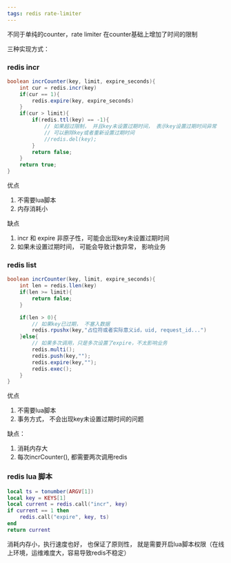 ```yaml
---
tags: redis rate-limiter
---
```


不同于单纯的counter，rate limiter 在counter基础上增加了时间的限制

三种实现方式：

### redis incr

``` java
boolean incrCounter(key, limit, expire_seconds){
    int cur = redis.incr(key)
    if(cur == 1){
        redis.expire(key, expire_seconds)
    }
    if(cur > limit){
        if(redis.ttl(key) == -1){
            // 如果超过限制， 并且key未设置过期时间， 表示key设置过期时间异常
            // 可以删除key或者重新设置过期时间
            //redis.del(key);
        }
        return false;
    }
    return true;
}
```
优点
1. 不需要lua脚本
2. 内存消耗小

缺点
1. incr 和 expire 非原子性，可能会出现key未设置过期时间
2. 如果未设置过期时间， 可能会导致计数异常， 影响业务

### redis list

``` java
boolean incrCounter(key, limit, expire_seconds){
    int len = redis.llen(key)
    if(len >= limit){
        return false;
    }

    if(len > 0){
        // 如果key已过期， 不塞入数据
        redis.rpushx(key,"占位符或者实际意义id，uid, request_id...")
    }else{
        // 如果多次调用，只是多次设置了expire，不太影响业务
        redis.multi();
        redis.push(key,"");
        redis.expire(key,"");
        redis.exec();
    }
}
```

优点
1. 不需要lua脚本
2. 事务方式， 不会出现key未设置过期时间的问题

缺点：
1. 消耗内存大
2. 每次incrCounter(), 都需要两次调用redis


### redis lua 脚本

```lua
local ts = tonumber(ARGV[1])
local key = KEYS[1]
local current = redis.call("incr", key)
if current == 1 then
    redis.call("expire", key, ts)
end
return current
```

消耗内存小，执行速度也好， 也保证了原则性， 就是需要开启lua脚本权限（在线上环境，运维难度大，容易导致redis不稳定）